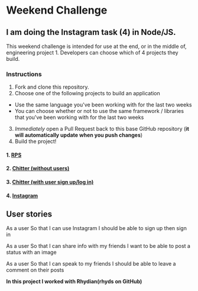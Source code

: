 # Weekend Challenge

## I am doing the Instagram task (4) in Node/JS.

This weekend challenge is intended for use at the end, or in the middle of, engineering project 1.  Developers can choose which of 4 projects they build.

### Instructions

1. Fork and clone this repository.
2. Choose one of the following projects to build an application
  * Use the same language you've been working with for the last two weeks
  * You can choose whether or not to use the same framework / libraries that you've been working with for the last two weeks

3. *Immediately* open a Pull Request back to this base GitHub repository (**it will automatically update when you push changes**)
4. Build the project!


#### 1. [RPS](https://github.com/makersacademy/rps-challenge)

#### 2. [Chitter (without users)](https://github.com/makersacademy/chitter-challenge)

#### 3. [Chitter (with user sign up/log in)](https://github.com/makersacademy/chitter-challenge)

#### 4. [Instagram](https://github.com/makersacademy/instagram-challenge)


## User stories

As a user
So that I can use Instagram
I should be able to sign up then sign in

As a user
So that I can share info with my friends
I want to be able to post a status with an image

As a user
So that I can speak to my friends
I should be able to leave a comment on their posts

**In this project I worked with Rhydian(rhyds on GitHub)**
